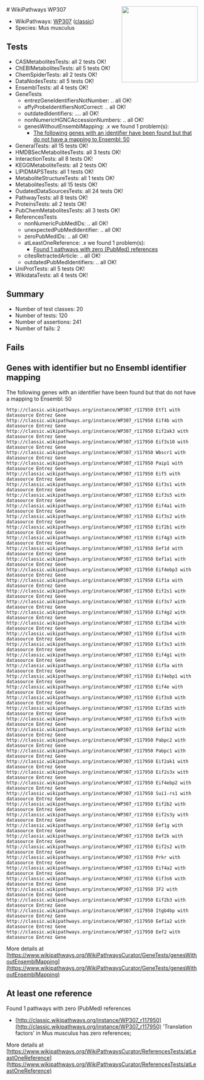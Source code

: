 <img style="float: right; width: 200px" src="https://upload.wikimedia.org/wikipedia/commons/thumb/8/83/Wplogo_with_text_500.png/640px-Wplogo_with_text_500.png" />
# WikiPathways WP307

* WikiPathways: [WP307](https://wikipathways.org/pathways/WP307) ([classic](https://classic.wikipathways.org/instance/WP307))
* Species: Mus musculus
## Tests
* CASMetabolitesTests: all 2 tests OK!
* ChEBIMetabolitesTests: all 5 tests OK!
* ChemSpiderTests: all 2 tests OK!
* DataNodesTests: all 5 tests OK!
* EnsemblTests: all 4 tests OK!
* GeneTests
    * entrezGeneIdentifiersNotNumber: .. all OK!
    * affyProbeIdentifiersNotCorrect: .. all OK!
    * outdatedIdentifiers: .... all OK!
    * nonNumericHGNCAccessionNumbers: .. all OK!
    * genesWithoutEnsemblMapping: .x we found 1 problem(s):
        * [The following genes with an identifier have been found but that do not have a mapping to Ensembl: 50](#c4e54389)
* GeneralTests: all 15 tests OK!
* HMDBSecMetabolitesTests: all 3 tests OK!
* InteractionTests: all 8 tests OK!
* KEGGMetaboliteTests: all 2 tests OK!
* LIPIDMAPSTests: all 1 tests OK!
* MetaboliteStructureTests: all 1 tests OK!
* MetabolitesTests: all 15 tests OK!
* OudatedDataSourcesTests: all 24 tests OK!
* PathwayTests: all 8 tests OK!
* ProteinsTests: all 2 tests OK!
* PubChemMetabolitesTests: all 3 tests OK!
* ReferencesTests
    * nonNumericPubMedIDs: .. all OK!
    * unexpectedPubMedIdentifier: .. all OK!
    * zeroPubMedIDs: .. all OK!
    * atLeastOneReference: .x we found 1 problem(s):
        * [Found 1 pathways with zero (PubMed) references](#d0a459f0)
    * citesRetractedArticle: .. all OK!
    * outdatedPubMedIdentifiers: .. all OK!
* UniProtTests: all 5 tests OK!
* WikidataTests: all 4 tests OK!


## Summary

* Number of test classes: 20
* Number of tests: 120
* Number of assertions: 241
* Number of fails: 2

## Fails

<a name="c4e54389" />

## Genes with identifier but no Ensembl identifier mapping

The following genes with an identifier have been found but that do not have a mapping to Ensembl: 50
```
http://classic.wikipathways.org/instance/WP307_r117950 Etf1 with datasource Entrez Gene
http://classic.wikipathways.org/instance/WP307_r117950 Eif4b with datasource Entrez Gene
http://classic.wikipathways.org/instance/WP307_r117950 Eif2ak3 with datasource Entrez Gene
http://classic.wikipathways.org/instance/WP307_r117950 Eif3s10 with datasource Entrez Gene
http://classic.wikipathways.org/instance/WP307_r117950 Wbscr1 with datasource Entrez Gene
http://classic.wikipathways.org/instance/WP307_r117950 Paip1 with datasource Entrez Gene
http://classic.wikipathways.org/instance/WP307_r117950 Eif5 with datasource Entrez Gene
http://classic.wikipathways.org/instance/WP307_r117950 Eif3s1 with datasource Entrez Gene
http://classic.wikipathways.org/instance/WP307_r117950 Eif3s5 with datasource Entrez Gene
http://classic.wikipathways.org/instance/WP307_r117950 Eif4a1 with datasource Entrez Gene
http://classic.wikipathways.org/instance/WP307_r117950 Eif3s2 with datasource Entrez Gene
http://classic.wikipathways.org/instance/WP307_r117950 Eif2b1 with datasource Entrez Gene
http://classic.wikipathways.org/instance/WP307_r117950 Eif4g3 with datasource Entrez Gene
http://classic.wikipathways.org/instance/WP307_r117950 Eef1d with datasource Entrez Gene
http://classic.wikipathways.org/instance/WP307_r117950 Eef1a1 with datasource Entrez Gene
http://classic.wikipathways.org/instance/WP307_r117950 Eif4ebp3 with datasource Entrez Gene
http://classic.wikipathways.org/instance/WP307_r117950 Eif1a with datasource Entrez Gene
http://classic.wikipathways.org/instance/WP307_r117950 Eif2s1 with datasource Entrez Gene
http://classic.wikipathways.org/instance/WP307_r117950 Eif3s7 with datasource Entrez Gene
http://classic.wikipathways.org/instance/WP307_r117950 Eif4g2 with datasource Entrez Gene
http://classic.wikipathways.org/instance/WP307_r117950 Eif2b4 with datasource Entrez Gene
http://classic.wikipathways.org/instance/WP307_r117950 Eif3s4 with datasource Entrez Gene
http://classic.wikipathways.org/instance/WP307_r117950 Eif3s3 with datasource Entrez Gene
http://classic.wikipathways.org/instance/WP307_r117950 Eif4g1 with datasource Entrez Gene
http://classic.wikipathways.org/instance/WP307_r117950 Eif5a with datasource Entrez Gene
http://classic.wikipathways.org/instance/WP307_r117950 Eif4ebp1 with datasource Entrez Gene
http://classic.wikipathways.org/instance/WP307_r117950 Eif4e with datasource Entrez Gene
http://classic.wikipathways.org/instance/WP307_r117950 Eif3s8 with datasource Entrez Gene
http://classic.wikipathways.org/instance/WP307_r117950 Eif2b5 with datasource Entrez Gene
http://classic.wikipathways.org/instance/WP307_r117950 Eif3s9 with datasource Entrez Gene
http://classic.wikipathways.org/instance/WP307_r117950 Eef1b2 with datasource Entrez Gene
http://classic.wikipathways.org/instance/WP307_r117950 Pabpc2 with datasource Entrez Gene
http://classic.wikipathways.org/instance/WP307_r117950 Pabpc1 with datasource Entrez Gene
http://classic.wikipathways.org/instance/WP307_r117950 Eif2ak1 with datasource Entrez Gene
http://classic.wikipathways.org/instance/WP307_r117950 Eif2s3x with datasource Entrez Gene
http://classic.wikipathways.org/instance/WP307_r117950 Eif4ebp2 with datasource Entrez Gene
http://classic.wikipathways.org/instance/WP307_r117950 Sui1-rs1 with datasource Entrez Gene
http://classic.wikipathways.org/instance/WP307_r117950 Eif2b2 with datasource Entrez Gene
http://classic.wikipathways.org/instance/WP307_r117950 Eif2s3y with datasource Entrez Gene
http://classic.wikipathways.org/instance/WP307_r117950 Eef1g with datasource Entrez Gene
http://classic.wikipathways.org/instance/WP307_r117950 Eef2k with datasource Entrez Gene
http://classic.wikipathways.org/instance/WP307_r117950 Eif2s2 with datasource Entrez Gene
http://classic.wikipathways.org/instance/WP307_r117950 Prkr with datasource Entrez Gene
http://classic.wikipathways.org/instance/WP307_r117950 Eif4a2 with datasource Entrez Gene
http://classic.wikipathways.org/instance/WP307_r117950 Eif3s6 with datasource Entrez Gene
http://classic.wikipathways.org/instance/WP307_r117950 IF2 with datasource Entrez Gene
http://classic.wikipathways.org/instance/WP307_r117950 Eif2b3 with datasource Entrez Gene
http://classic.wikipathways.org/instance/WP307_r117950 Itgb4bp with datasource Entrez Gene
http://classic.wikipathways.org/instance/WP307_r117950 Eef1a2 with datasource Entrez Gene
http://classic.wikipathways.org/instance/WP307_r117950 Eef2 with datasource Entrez Gene
```

More details at [https://www.wikipathways.org/WikiPathwaysCurator/GeneTests/genesWithoutEnsemblMapping](https://www.wikipathways.org/WikiPathwaysCurator/GeneTests/genesWithoutEnsemblMapping)

<a name="d0a459f0" />

## At least one reference

Found 1 pathways with zero (PubMed) references

* [http://classic.wikipathways.org/instance/WP307_r117950](http://classic.wikipathways.org/instance/WP307_r117950) 'Translation factors' in Mus musculus has zero references; 


More details at [https://www.wikipathways.org/WikiPathwaysCurator/ReferencesTests/atLeastOneReference](https://www.wikipathways.org/WikiPathwaysCurator/ReferencesTests/atLeastOneReference)

